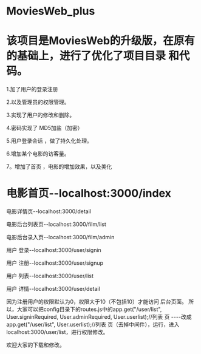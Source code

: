 # MoviesWeb_plus
# 该项目是MoviesWeb的升级版，在原有的基础上，进行了优化了项目目录 和代码。
1.加了用户的登录注册

2.以及管理员的权限管理。

3.实现了用户的修改和删除。

4.密码实现了 MD5加盐（加密）

5.用户登录会话 ，做了持久化处理。

6.增加某个电影的访客量。

7。增加了首页 ，电影的增加效果，以及美化

 # 电影首页--localhost:3000/index
 
 电影详情页--localhost:3000/detail
 
 电影后台列表页--localhost:3000/film/list
 
 电影后台录入页--localhost:3000/film/admin
 
 用户 登录--localhost:3000/user/signin
 
 用户 注册--localhost:3000/user/signup
 
 用户 列表--localhost:3000/user/list
 
 用户 详情--localhost:3000/user/detail

因为注册用户的权限默认为0，权限大于10（不包括10）才能访问 后台页面。
所以，大家可以把config目录下的routes.js中的app.get("/user/list", User.signinRequired, User.adminRequired, User.userlist);//列表 页
----改成app.get("/user/list", User.userlist);//列表 页（去掉中间件），运行，进入localhost:3000/user/list，进行权限修改。

欢迎大家的下载和修改。
